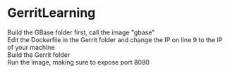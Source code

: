 # GerritLearning
Build the GBase folder first, call the image "gbase" <br />
Edit the Dockerfile in the Gerrit folder and change the IP on line 9 to the IP of your machine <br />
Build the Gerrit folder <br />
Run the image, making sure to expose port 8080
